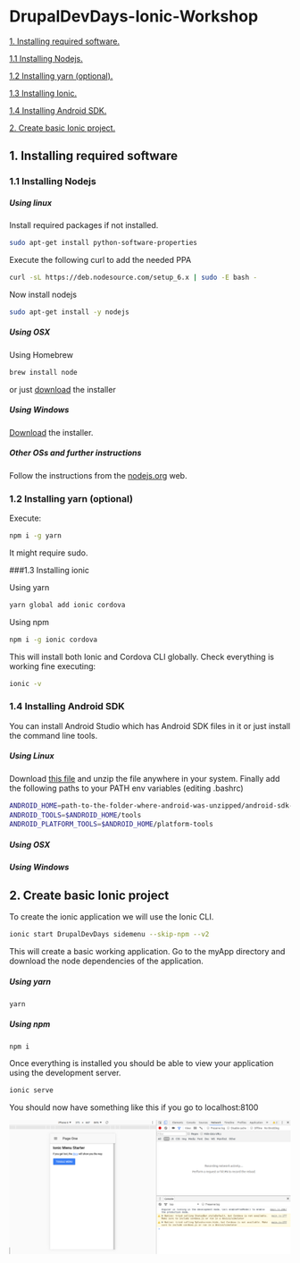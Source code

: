 # DrupalDevDays-Ionic-Workshop

[1. Installing required software.](#1-installing-required-software)

   [1.1 Installing Nodejs.](#11-installing-nodejs)

   [1.2 Installing yarn (optional).](#12-installing-yarn-optional)

   [1.3 Installing Ionic.](#13-installing-ionic)

   [1.4 Installing Android SDK.](#14-installing-android-sdk)
   
[2. Create basic Ionic project.](#2-create-basic-ionic-project)

## 1. Installing required software
 
### 1.1 Installing Nodejs

##### Using linux

Install required packages if not installed.

```bash
sudo apt-get install python-software-properties
```

Execute the following curl to add the needed PPA

```bash
curl -sL https://deb.nodesource.com/setup_6.x | sudo -E bash -
```

Now install nodejs

```bash
sudo apt-get install -y nodejs
```

##### Using OSX

Using Homebrew

```bash
brew install node
```

or just [download](http://nodejs.org/#download) the installer

##### Using Windows

[Download](http://nodejs.org/#download)  the installer.

##### Other OSs and further instructions

Follow the instructions from the [nodejs.org](https://nodejs.org/es/download/package-manager/) web.

### 1.2 Installing yarn (optional)

Execute:

```bash
npm i -g yarn
```

It might require sudo.

###1.3 Installing ionic

Using yarn

```bash
yarn global add ionic cordova
```

Using npm

```bash
npm i -g ionic cordova
```

This will install both Ionic and Cordova CLI globally. Check everything is working fine executing:

```bash
ionic -v
```

### 1.4 Installing Android SDK

You can install Android Studio which has Android SDK files in it or just install the command line tools.

##### Using Linux

Download [this file](https://dl.google.com/android/repository/tools_r25.2.3-linux.zip) and unzip the file anywhere in
 your system. Finally add the following paths to your PATH env variables (editing .bashrc)
 
```bash
ANDROID_HOME=path-to-the-folder-where-android-was-unzipped/android-sdk-linux
ANDROID_TOOLS=$ANDROID_HOME/tools
ANDROID_PLATFORM_TOOLS=$ANDROID_HOME/platform-tools
```

##### Using OSX


##### Using Windows

## 2. Create basic Ionic project

To create the ionic application we will use the Ionic CLI.

```bash
ionic start DrupalDevDays sidemenu --skip-npm --v2
```

This will create a basic working application. Go to the myApp directory and download the node dependencies of the 
application.

##### Using yarn

```
yarn
```

##### Using npm
```
npm i
```

Once everything is installed you should be able to view your application using the development server.

```bash
ionic serve
```

You should now have something like this if you go to localhost:8100

![basic image](./images/basic_app.png)